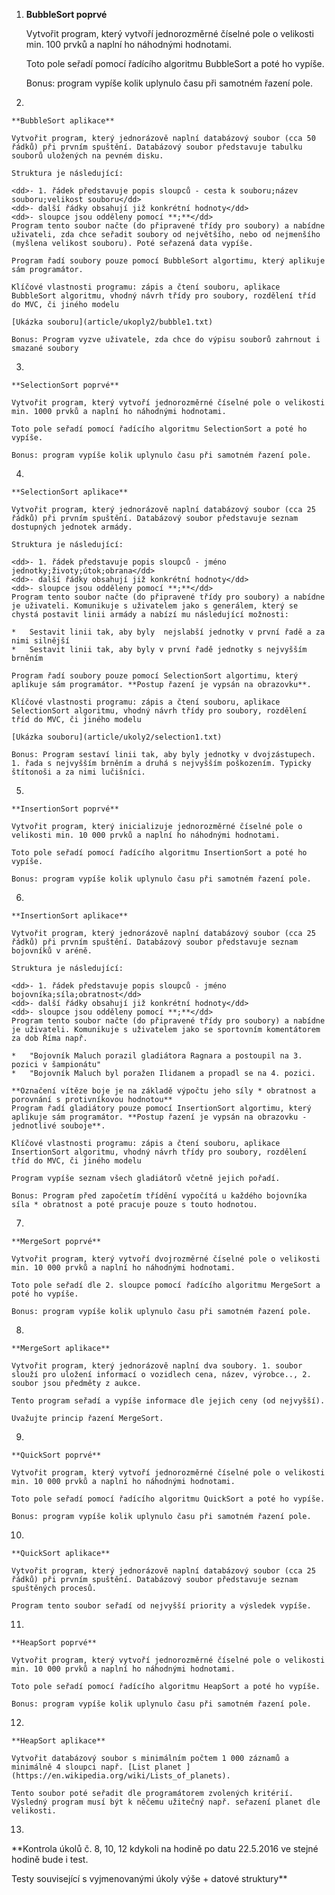 1.  **BubbleSort poprvé**  

	Vytvořit program, který vytvoří jednorozměrné číselné pole o velikosti min. 100 prvků a naplní ho náhodnými hodnotami.  

	Toto pole seřadí pomocí řadícího algoritmu BubbleSort a poté ho vypíše.  

	Bonus: program vypíše kolik uplynulo času při samotném řazení pole.

2.    

	**BubbleSort aplikace**  

	Vytvořit program, který jednorázově naplní databázový soubor (cca 50 řádků) při prvním spuštění. Databázový soubor představuje tabulku souborů uložených na pevném disku.  

	Struktura je následující:  

	<dd>- 1. řádek představuje popis sloupců - cesta k souboru;název souboru;velikost souboru</dd>
	<dd>- další řádky obsahují již konkrétní hodnoty</dd>
	<dd>- sloupce jsou odděleny pomocí **;**</dd>
	Program tento soubor načte (do připravené třídy pro soubory) a nabídne uživateli, zda chce seřadit soubory od největšího, nebo od nejmenšího (myšlena velikost souboru). Poté seřazená data vypíše.  

	Program řadí soubory pouze pomocí BubbleSort algortimu, který aplikuje sám programátor.  

	Klíčové vlastnosti programu: zápis a čtení souboru, aplikace BubbleSort algoritmu, vhodný návrh třídy pro soubory, rozdělení tříd do MVC, či jiného modelu  

	[Ukázka souboru](article/ukoply2/bubble1.txt)  

	Bonus: Program vyzve uživatele, zda chce do výpisu souborů zahrnout i smazané soubory

3.    

	**SelectionSort poprvé**  

	Vytvořit program, který vytvoří jednorozměrné číselné pole o velikosti min. 1000 prvků a naplní ho náhodnými hodnotami.  

	Toto pole seřadí pomocí řadícího algoritmu SelectionSort a poté ho vypíše.  

	Bonus: program vypíše kolik uplynulo času při samotném řazení pole.

4.    

	**SelectionSort aplikace**  

	Vytvořit program, který jednorázově naplní databázový soubor (cca 25 řádků) při prvním spuštění. Databázový soubor představuje seznam dostupných jednotek armády.  

	Struktura je následující:  

	<dd>- 1. řádek představuje popis sloupců - jméno jednotky;životy;útok;obrana</dd>
	<dd>- další řádky obsahují již konkrétní hodnoty</dd>
	<dd>- sloupce jsou odděleny pomocí **;**</dd>
	Program tento soubor načte (do připravené třídy pro soubory) a nabídne je uživateli. Komunikuje s uživatelem jako s generálem, který se chystá postavit linii armády a nabízí mu následující možnosti:

    *   Sestavit linii tak, aby byly  nejslabší jednotky v první řadě a za nimi silnější
    *   Sestavit linii tak, aby byly v první řadě jednotky s nejvyšším brněním

	Program řadí soubory pouze pomocí SelectionSort algortimu, který aplikuje sám programátor. **Postup řazení je vypsán na obrazovku**.  

	Klíčové vlastnosti programu: zápis a čtení souboru, aplikace SelectionSort algoritmu, vhodný návrh třídy pro soubory, rozdělení tříd do MVC, či jiného modelu  

	[Ukázka souboru](article/ukoly2/selection1.txt)  

	Bonus: Program sestaví linii tak, aby byly jednotky v dvojzástupech. 1. řada s nejvyšším brněním a druhá s nejvyšším poškozením. Typicky štítonoši a za nimi lučišníci.

5.    

	**InsertionSort poprvé**  

	Vytvořit program, který inicializuje jednorozměrné číselné pole o velikosti min. 10 000 prvků a naplní ho náhodnými hodnotami.  

	Toto pole seřadí pomocí řadícího algoritmu InsertionSort a poté ho vypíše.  

	Bonus: program vypíše kolik uplynulo času při samotném řazení pole.

6.    

	**InsertionSort aplikace**  

	Vytvořit program, který jednorázově naplní databázový soubor (cca 25 řádků) při prvním spuštění. Databázový soubor představuje seznam bojovníků v aréně.  

	Struktura je následující:  

	<dd>- 1. řádek představuje popis sloupců - jméno bojovníka;síla;obratnost</dd>
	<dd>- další řádky obsahují již konkrétní hodnoty</dd>
	<dd>- sloupce jsou odděleny pomocí **;**</dd>
	Program tento soubor načte (do připravené třídy pro soubory) a nabídne je uživateli. Komunikuje s uživatelem jako se sportovním komentátorem za dob Říma např.

    *   "Bojovník Maluch porazil gladiátora Ragnara a postoupil na 3. pozici v šampionátu"
    *   "Bojovník Maluch byl poražen Ilidanem a propadl se na 4. pozici.

	**Označení vítěze boje je na základě výpočtu jeho síly * obratnost a porovnání s protivníkovou hodnotou**
	Program řadí gladiátory pouze pomocí InsertionSort algortimu, který aplikuje sám programátor. **Postup řazení je vypsán na obrazovku - jednotlivé souboje**.  

	Klíčové vlastnosti programu: zápis a čtení souboru, aplikace InsertionSort algoritmu, vhodný návrh třídy pro soubory, rozdělení tříd do MVC, či jiného modelu  

	Program vypíše seznam všech gladiátorů včetně jejich pořadí.  

	Bonus: Program před započetím třídění vypočítá u každého bojovníka síla * obratnost a poté pracuje pouze s touto hodnotou.

7.    

	**MergeSort poprvé**  

	Vytvořit program, který vytvoří dvojrozměrné číselné pole o velikosti min. 10 000 prvků a naplní ho náhodnými hodnotami.  

	Toto pole seřadí dle 2. sloupce pomocí řadícího algoritmu MergeSort a poté ho vypíše.  

	Bonus: program vypíše kolik uplynulo času při samotném řazení pole.

8.    

	**MergeSort aplikace**  

	Vytvořit program, který jednorázově naplní dva soubory. 1. soubor slouží pro uložení informací o vozidlech cena, název, výrobce.., 2. soubor jsou předměty z aukce.  

	Tento program seřadí a vypíše informace dle jejich ceny (od nejvyšší).  

	Uvažujte princip řazení MergeSort.

9.    

	**QuickSort poprvé**  

	Vytvořit program, který vytvoří jednorozměrné číselné pole o velikosti min. 10 000 prvků a naplní ho náhodnými hodnotami.  

	Toto pole seřadí pomocí řadícího algoritmu QuickSort a poté ho vypíše.  

	Bonus: program vypíše kolik uplynulo času při samotném řazení pole.

10.    

	**QuickSort aplikace**  

	Vytvořit program, který jednorázově naplní databázový soubor (cca 25 řádků) při prvním spuštění. Databázový soubor představuje seznam spuštěných procesů.  

	Program tento soubor seřadí od nejvyšší priority a výsledek vypíše.

11.    

	**HeapSort poprvé**  

	Vytvořit program, který vytvoří jednorozměrné číselné pole o velikosti min. 10 000 prvků a naplní ho náhodnými hodnotami.  

	Toto pole seřadí pomocí řadícího algoritmu HeapSort a poté ho vypíše.  

	Bonus: program vypíše kolik uplynulo času při samotném řazení pole.

12.    

	**HeapSort aplikace**  

	Vytvořit databázový soubor s minimálním počtem 1 000 záznamů a minimálně 4 sloupci např. [List planet ](https://en.wikipedia.org/wiki/Lists_of_planets).  

	Tento soubor poté seřadit dle programátorem zvolených kritérií. Výsledný program musí být k něčemu užitečný např. seřazení planet dle velikosti.

13.    

**Kontrola úkolů č. 8, 10, 12 kdykoli na hodině po datu 22.5.2016 ve stejné hodině bude i test.  

Testy související s vyjmenovanými úkoly výše + datové struktury**